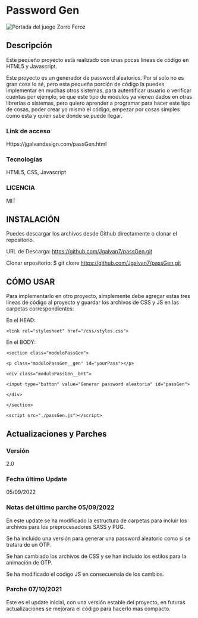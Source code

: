 # Password Gen
![Portada del juego Zorro Feroz](https://jgalvandesign.com/assets/images/project__passGen.jpg)
## Descripción
Este pequeño proyecto está realizado con unas pocas líneas de código en HTML5 y Javascript.

Este proyecto es un generador de password aleatorios. Por sí solo no es gran cosa lo sé, pero esta pequeña porción de código la puedes implementar en muchas otros sistemas, para autentificar usuario o verificar cuentas por ejemplo, sé que este tipo de módulos ya vienen dados en otras librerías o sistemas, pero quiero aprender a programar para hacer este tipo de cosas, poder crear yo mismo el código, empezar por cosas simples como esta y quien sabe donde se puede llegar.


### Link de acceso
Https://jgalvandesign.com/passGen.html


### Tecnologías
HTML5, CSS, Javascript


### LICENCIA
MIT


## INSTALACIÓN
Puedes descargar los archivos desde Github directamente o clonar el repositorio.

URL de Descarga: https://github.com/Jgalvan7/passGen.git

Clonar erpositorio: $ git clone https://github.com/Jgalvan7/passGen.git


## CÓMO USAR
Para implementarlo en otro proyecto, simplemente debe agregar estas tres líneas de código al proyecto y guardar los archivos de CSS y JS en las carpetas correspondientes:


En el HEAD:

``<link rel="stylesheet" href="/css/styles.css">``

En el BODY:

``<section class="moduloPassGen">``

``<p class="moduloPassGen__gen" id="yourPass"></p>``

``<div class="moduloPassGen__bnt">``

``<input type="button" value="Generar password aleatoria" id="passGen">``

``</div>``

``</section>``

``<script src="./passGen.js"></script>``


## Actualizaciones y Parches
### Versión
2.0


### Fecha último Update
05/09/2022


### Notas del último parche 05/09/2022
En este update se ha modificado la estructura de carpetas para incluir los archivos para los preprocesadores SASS y PUG.

Se ha incluido una versión para generar una password aleatorio como si se tratara de un OTP.

Se han cambiado los archivos de CSS y se han incluido los estilos para la animación de OTP.

Se ha modificado el código JS en consecuensia de los cambios.


### Parche 07/10/2021
Este es el update inicial, con una versión estable del proyecto, en futuras actualizaciones se mejorara el código para hacerlo mas compacto.


